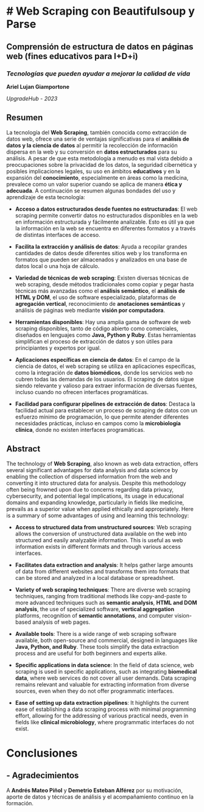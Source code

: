 # # Web Scraping con Beautifulsoup y Parse
## Comprensión de estructura de datos en páginas web (fines educativos para I+D+i)
### *Tecnologías que pueden ayudar a mejorar la calidad de vida*

**Ariel Lujan Giamportone**

*UpgradeHub - 2023*
 
## Resumen
La tecnología del **Web Scraping**, también conocida como extracción de datos web, ofrece una serie de ventajas significativas para el **análisis de datos y la ciencia de datos** al permitir la recolección de información dispersa en la web y su conversión en **datos estructurados** para su análisis. A pesar de que esta metodología a menudo es mal vista debido a preocupaciones sobre la privacidad de los datos, la seguridad cibernética y posibles implicaciones legales, su uso en ámbitos **educativos** y en la expansión del **conocimiento**, especialmente en áreas como la medicina, prevalece como un valor superior cuando se aplica de manera **ética y adecuada**.
A continuación se resumen algunas bondades del uso y aprendizaje de esta tecnología:

* **Acceso a datos estructurados desde fuentes no estructuradas**: El web scraping permite convertir datos no estructurados disponibles en la web en información estructurada y fácilmente analizable. Esto es útil ya que la información en la web se encuentra en diferentes formatos y a través de distintas interfaces de acceso.

* **Facilita la extracción y análisis de datos**: Ayuda a recopilar grandes cantidades de datos desde diferentes sitios web y los transforma en formatos que pueden ser almacenados y analizados en una base de datos local o una hoja de cálculo.

* **Variedad de técnicas de web scraping**: Existen diversas técnicas de web scraping, desde métodos tradicionales como copiar y pegar hasta técnicas más avanzadas como el **análisis semántico**, el **análisis de HTML y DOM**, el uso de software especializado, plataformas de **agregación vertical**, reconocimiento de **anotaciones semánticas** y análisis de páginas web mediante **visión por computadora**.

* **Herramientas disponibles**: Hay una amplia gama de software de web scraping disponibles, tanto de código abierto como comerciales, diseñados en lenguajes como **Java, Python y Ruby**. Estas herramientas simplifican el proceso de extracción de datos y son útiles para principiantes y expertos por igual.

* **Aplicaciones específicas en ciencia de datos**: En el campo de la ciencia de datos, el web scraping se utiliza en aplicaciones específicas, como la integración de **datos biomédicos**, donde los servicios web no cubren todas las demandas de los usuarios. El scraping de datos sigue siendo relevante y valioso para extraer información de diversas fuentes, incluso cuando no ofrecen interfaces programáticas.

* **Facilidad para configurar pipelines de extracción de datos**: Destaca la facilidad actual para establecer un proceso de scraping de datos con un esfuerzo mínimo de programación, lo que permite atender diferentes necesidades prácticas, incluso en campos como la **microbiología clínica**, donde no existen interfaces programáticas.


## Abstract
The technology of **Web Scraping**, also known as web data extraction, offers several significant advantages for data analysis and data science by enabling the collection of dispersed information from the web and converting it into structured data for analysis. Despite this methodology often being frowned upon due to concerns regarding data privacy, cybersecurity, and potential legal implications, its usage in educational domains and expanding knowledge, particularly in fields like medicine, prevails as a superior value when applied ethically and appropriately.
Here is a summary of some advantages of using and learning this technology:

* **Access to structured data from unstructured sources**: Web scraping allows the conversion of unstructured data available on the web into structured and easily analyzable information. This is useful as web information exists in different formats and through various access interfaces.

* **Facilitates data extraction and analysis**: It helps gather large amounts of data from different websites and transforms them into formats that can be stored and analyzed in a local database or spreadsheet.

* **Variety of web scraping techniques**: There are diverse web scraping techniques, ranging from traditional methods like copy-and-paste to more advanced techniques such as **semantic analysis**, **HTML and DOM analysis**, the use of specialized software, **vertical aggregation** platforms, recognition of **semantic annotations**, and computer vision-based analysis of web pages.

* **Available tools**: There is a wide range of web scraping software available, both open-source and commercial, designed in languages like **Java, Python, and Ruby**. These tools simplify the data extraction process and are useful for both beginners and experts alike.

* **Specific applications in data science**: In the field of data science, web scraping is used in specific applications, such as integrating **biomedical data**, where web services do not cover all user demands. Data scraping remains relevant and valuable for extracting information from diverse sources, even when they do not offer programmatic interfaces.

* **Ease of setting up data extraction pipelines**: It highlights the current ease of establishing a data scraping process with minimal programming effort, allowing for the addressing of various practical needs, even in fields like **clinical microbiology**, where programmatic interfaces do not exist.


# Conclusiones



## - Agradecimientos
A **Andrés Mateo Piñol** y **Demetrio Esteban Alférez** por su motivación, aporte de datos y técnicas de análisis y el acompañamiento continuo en la formación.